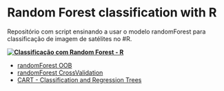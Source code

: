 # Random Forest classification with R  

Repositório com script ensinando a usar o modelo randomForest para classificação de imagem de satélites no #R.  

**[![Classificação com Random Forest - R](https://img.youtube.com/vi/7jGcf6gzWqk/0.jpg)](https://youtu.be/7jGcf6gzWqk)**  

* [randomForest OOB](https://github.com/FelipeSBarros/randomForestClassification/blob/master/script_randomForest.R)  
* [randomForest CrossValidation](https://github.com/FelipeSBarros/randomForestClassification/blob/master/script_randomForestCrossValidation.R)  
* [CART - Classification and Regression Trees](https://github.com/FelipeSBarros/randomForestClassification/blob/master/script_rtree.R)  
